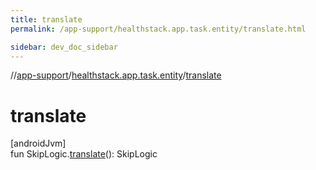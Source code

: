```yaml
---
title: translate
permalink: /app-support/healthstack.app.task.entity/translate.html

sidebar: dev_doc_sidebar
---
```

//[app-support](../../index.html)/[healthstack.app.task.entity](index.html)/[translate](translate.html)



# translate



[androidJvm]\
fun SkipLogic.[translate](translate.html)(): SkipLogic




